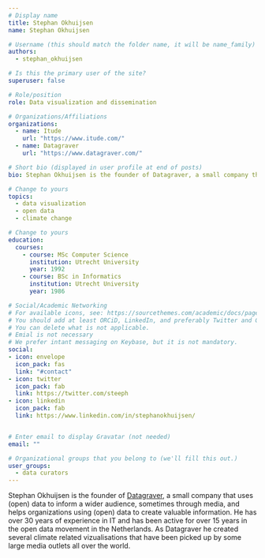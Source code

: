 ```yaml
---
# Display name
title: Stephan Okhuijsen
name: Stephan Okhuijsen

# Username (this should match the folder name, it will be name_family)
authors:
  - stephan_okhuijsen

# Is this the primary user of the site?
superuser: false

# Role/position
role: Data visualization and dissemination

# Organizations/Affiliations
organizations:
  - name: Itude
    url: "https://www.itude.com/"
  - name: Datagraver
    url: "https://www.datagraver.com/"

# Short bio (displayed in user profile at end of posts)
bio: Stephan Okhuijsen is the founder of Datagraver, a small company that uses (open) data to inform a wider audience, sometimes through media, and helps organizations using (open) data to create valuable information.

# Change to yours
topics:
  - data visualization
  - open data
  - climate change

# Change to yours
education:
  courses:
    - course: MSc Computer Science
      institution: Utrecht University
      year: 1992
    - course: BSc in Informatics
      institution: Utrecht University
      year: 1986

# Social/Academic Networking
# For available icons, see: https://sourcethemes.com/academic/docs/page-builder/#icons
# You should add at least ORCiD, LinkedIn, and preferably Twitter and Github.
# You can delete what is not applicable.
# Emial is not necessary
# We prefer intant messaging on Keybase, but it is not mandatory.
social:
- icon: envelope
  icon_pack: fas
  link: "#contact" 
- icon: twitter
  icon_pack: fab
  link: https://twitter.com/steeph
- icon: linkedin
  icon_pack: fab
  link: https://www.linkedin.com/in/stephanokhuijsen/


# Enter email to display Gravatar (not needed)
email: ""

# Organizational groups that you belong to (we'll fill this out.)
user_groups:
  - data curators
---
```


Stephan Okhuijsen is the founder of [Datagraver](), a small company that uses (open) data to inform a wider audience, sometimes through media, and helps organizations using (open) data to create valuable information. He has over 30 years of experience in IT and has been active for over 15 years in the open data movement in the Netherlands. As Datagraver he created several climate related vizualisations that have been picked up by some large media outlets all over the world.

